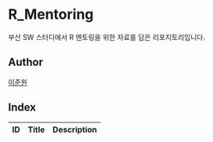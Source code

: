 # R_Mentoring

부산 SW 스터디에서 R 멘토링을 위한 자료를 담은 리포지토리입니다.

## Author

[이준원](http://github.com/cpprhtn)   


## Index

|ID|Title|Description|
|:---:|:---|:---|
